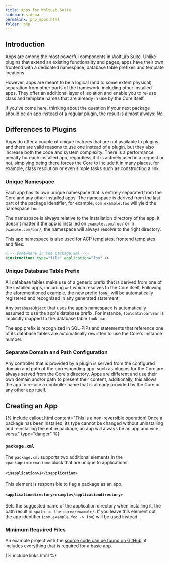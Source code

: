 ```yaml
---
title: Apps for WoltLab Suite
sidebar: sidebar
permalink: php_apps.html
folder: php
---
```


## Introduction

Apps are among the most powerful components in WoltLab Suite. Unlike plugins
that extend an existing functionality and pages, apps have their own frontend
with a dedicated namespace, database table prefixes and template locations.

However, apps are meant to be a logical (and to some extent physical) separation
from other parts of the framework, including other installed apps. They offer
an additional layer of isolation and enable you to re-use class and template
names that are already in use by the Core itself.

If you've come here, thinking about the question if your next package should be
an app instead of a regular plugin, the result is almost always: _No._

## Differences to Plugins

Apps do offer a couple of unique features that are not available to plugins and
there are valid reasons to use one instead of a plugin, but they also increase
both the code and system complexity. There is a performance penalty for each
installed app, regardless if it is actively used in a request or not, simplying
being there forces the Core to include it in many places, for example, class
resolution or even simple tasks such as constructing a link.

### Unique Namespace

Each app has its own unique namespace that is entirely separated from the Core
and any other installed apps. The namespace is derived from the last part of the
package identifier, for example, `com.example.foo` will yield the namespace `foo`.

The namespace is always relative to the installation directory of the app, it
doesn't matter if the app is installed on `example.com/foo/` or in `example.com/bar/`,
the namespace will always resolve to the right directory.

This app namespace is also used for ACP templates, frontend templates and files:

```xml
<!-- somewhere in the package.xml -->
<instructions type="file" application="foo" />
```

### Unique Database Table Prefix

All database tables make use of a generic prefix that is derived from one of the
installed apps, including `wcf` which resolves to the Core itself. Following the
aforementioned example, the new prefix `fooN_` will be automatically registered
and recognized in any generated statement.

Any `DatabaseObject` that uses the app's namespace is automatically assumed to
use the app's database prefix. For instance, `foo\data\bar\Bar` is implicitly
mapped to the database table `fooN_bar`.

The app prefix is recognized in SQL-PIPs and statements that reference one of
its database tables are automatically rewritten to use the Core's instance number.

### Separate Domain and Path Configuration

Any controller that is provided by a plugin is served from the configured domain
and path of the corresponding app, such as plugins for the Core are always
served from the Core's directory. Apps are different and use their own domain
and/or path to present their content, additionally, this allows the app to re-use
a controller name that is already provided by the Core or any other app itself.

## Creating an App

{% include callout.html content="This is a non-reversible operation! Once a package has been installed, its type cannot be changed without uninstalling and reinstalling the entire package, an app will always be an app and vice versa." type="danger" %}

### `package.xml`

The `package.xml` supports two additional elements in the `<packageinformation>`
block that are unique to applications.

#### `<isapplication>1</isapplication>`

This element is responsible to flag a package as an app.

#### `<applicationdirectory>example</applicationdirectory>`

Sets the suggested name of the application directory when installing it, the
path result in `<path-to-the-core>/example/`. If you leave this element out,
the app identifier (`com.example.foo -> foo`) will be used instead.

### Minimum Required Files

An example project with the [source code can be found on GitHub](https://github.com/WoltLab/woltlab.github.io/tree/master/_includes/tutorial/basic-app/),
it includes everything that is required for a basic app.

{% include links.html %}
